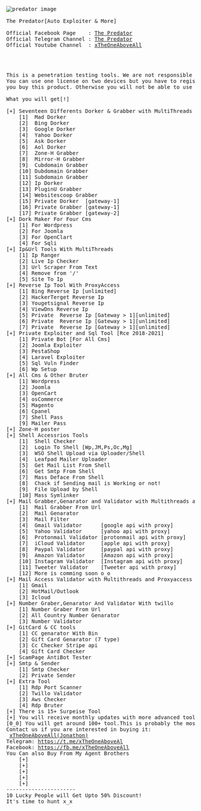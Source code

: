 <pre>
<img src="https://user-images.githubusercontent.com/86317606/123600554-a73b6880-d7ab-11eb-8d69-e36bb453f594.png" alt="predator image">

The Predator[Auto Exploiter & More]

Official Facebook Page    : <a href="https://fb.me/th3pred80r" target="_blank">The Predator</a>
Official Telegram Channel : <a href="https://t.me/th3pred80r" target="_blank">The Predator</a>
Official Youtube Channel  : <a href="https://www.youtube.com/channel/UChPOCVmnA4ZUg8o0EJCwF-A" target="_blank">xTheOneAboveAll</a>




This is a penetration testing tools. We are not responsible for any illegel activity.
You can use one license on two devices but you have to register your two devices when
you buy this product. Otherwise you will not be able to use two devices with one license.

What you will get[!]

[+] Seventeen Differents Dorker & Grabber with MultiThreads and ProxyAccess
	[1]  Mad Dorker
	[2]  Bing Dorker
	[3]  Google Dorker
	[4]  Yahoo Dorker
	[5]  Ask Dorker
	[6]  Aol Dorker
	[7]  Zone-H Grabber
	[8]  Mirror-H Grabber 
	[9]  Cubdomain Grabber
	[10] Dubdomain Grabber
	[11] Subdomain Grabber
	[12] Ip Dorker
	[13] PluginU Grabber
	[14] Websitescoop Grabber
	[15] Private Dorker  [gateway-1]
	[16] Private Grabber [gateway-1]
	[17] Private Grabber [gateway-2]
[+] Dork Maker For Four Cms 
	[1] For Wordpress
	[2] For Joomla
	[3] For OpenClart
	[4] For Sqli
[+] Ip&Url Tools With MultiThreads
	[1] Ip Ranger
	[2] Live Ip Checker
	[3] Url Scraper From Text
	[4] Remove from '/'
	[5] Site To Ip
[+] Reverse Ip Tool With ProxyAccess
	[1] Bing Reverse Ip [unlimited]
	[2] HackerTerget Reverse Ip
	[3] Yougetsignal Reverse Ip
	[4] ViewDns Reverse Ip
	[5] Private  Reverse Ip [Gateway > 1][unlimited]
	[6] Private  Reverse Ip [Gateway > 1][unlimited]
	[7] Private  Reverse Ip [Gateway > 1][unlimited]
[+] Private Exploiter and Sql Tool [Rce 2018-2021]
	[1] Private Bot [For All Cms]
	[2] Joomla Exploiter
	[3] PestaShop
	[4] Laravel Exploiter
	[5] Sql Vuln Finder
	[6] Wp Setup
[+] All Cms & Other Bruter 
	[1] Wordpress
	[2] Joomla
	[3] OpenCart
	[4] osCommerce
	[5] Magento
	[6] Cpanel
	[7] Shell Pass
	[9] Mailer Pass
[+] Zone-H poster
[+] Shell Accessrios Tools
	[1]  Shell Checker
	[2]  Login To Shell [Wp,JM,Ps,Oc,Mg]
	[3]  WSO Shell Upload via Uploader/Shell
	[4]  Leafpad Mailer Uploader
	[5]  Get Mail List From Shell
	[6]  Get Smtp From Shell
	[7]  Mass Deface From Shell
	[8]  Chack if Sending mail is Working or not!
	[9]  File Upload by Shell
	[10] Mass Symlinker
[+] Mail Grabber,Genarator and Validator with Multithreads and Proxyaccess
	[1]  Mail Grabber From Url
	[2]  Mail Genarator
	[3]  Mail Filter
	[4]  Gmail Validator      [google api with proxy] 
	[5]  Yahoo Validator      [yahoo api with proxy] 
	[6]  Protonmail Validator [protonmail api with proxy] 
	[7]  iCloud Validator     [apple api with proxy] 
	[8]  Paypal Validator     [paypal api with proxy] 
	[9]  Amazon Validator     [Amazon api with proxy] 
	[10] Instagram Validator  [Instagram api with proxy] 
	[11] Tweeter Validator    [Tweeter api with proxy] 
	[12] More is comming soon o_o
[+] Mail Access Validator with Multithreads and Proxyaccess
	[1] Gmail
	[2] HotMail/Outlook
	[3] Icloud
[+] Number Graber,Genarator And Validator With twillo
	[1] Number Graber From Url
	[2] All Country Number Genarator
	[3] Number Validator
[+] GitCard & CC tools
	[1] CC genarator With Bin
	[2] Gift Card Genarator (7 type)
	[3] Cc Checker Stripe api
	[4] Gift Card Checker
[+] ScamPage AntiBot Tester
[+] Smtp & Sender
	[1] Smtp Checker
	[2] Private Sender
[+] Extra Tool
	[1] Rdp Port Scanner
	[2] Twillo Validator
	[3] Aws Checker
	[4] Rdp Bruter
[+] There is 15+ Surpeise Tool
[+] You will receive monthly updates with more advanced tools
[0_0] You will get around 100+ tool.This is probably the most resourceful + advanced tool you have ever seen [0_0]
Contact us if you are interested in buying it:
 <a href="https://t.me/xTheOneAboveAll" target="_blank">xTheOneAboveAll(Jonathon)</a> 
Telegram: <a href="https://t.me/xTheOneAboveAll" target="_blank">https://t.me/xTheOneAboveAl</a>
Facebook: <a href="https://fb.me/xTheOneAboveAll" target="_blank">https://fb.me/xTheOneAboveAll</a>
You Can also Buy From My Agent Brothers
	[+]
	[+]
	[+]
	[+]
	[+]
----------------------
10 Lucky People will Get Upto 50% Discount!
It's time to hunt x_x




</pre>
